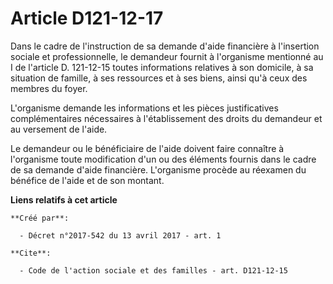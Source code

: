 # Article D121-12-17

Dans le cadre de l'instruction de sa demande d'aide financière à l'insertion sociale et professionnelle, le demandeur fournit
à l'organisme mentionné au I de l'article D. 121-12-15 toutes informations relatives à son domicile, à sa situation de
famille, à ses ressources et à ses biens, ainsi qu'à ceux des membres du foyer.

L'organisme demande les informations et les pièces justificatives complémentaires nécessaires à l'établissement des droits du
demandeur et au versement de l'aide.

Le demandeur ou le bénéficiaire de l'aide doivent faire connaître à l'organisme toute modification d'un ou des éléments
fournis dans le cadre de sa demande d'aide financière. L'organisme procède au réexamen du bénéfice de l'aide et de son
montant.

**Liens relatifs à cet article**

	**Créé par**:

	  - Décret n°2017-542 du 13 avril 2017 - art. 1

	**Cite**:

	  - Code de l'action sociale et des familles - art. D121-12-15
